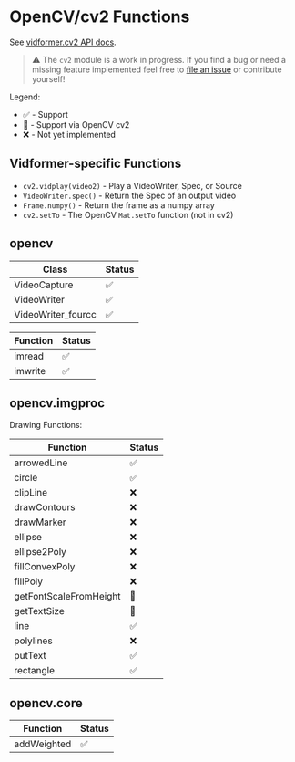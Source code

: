 # OpenCV/cv2 Functions

See [vidformer.cv2 API docs](https://ixlab.github.io/vidformer/vidformer-py-cv2/).

> ⚠️ The `cv2` module is a work in progress. If you find a bug or need a missing feature implemented feel free to [file an issue](https://github.com/ixlab/vidformer/issues) or contribute yourself!

Legend:
* ✅ - Support
* 🔸 - Support via OpenCV cv2
* ❌ - Not yet implemented

## Vidformer-specific Functions

* `cv2.vidplay(video2)` - Play a VideoWriter, Spec, or Source
* `VideoWriter.spec()` - Return the Spec of an output video
* `Frame.numpy()` - Return the frame as a numpy array
* `cv2.setTo` - The OpenCV `Mat.setTo` function (not in cv2)

## opencv

|**Class**|**Status**|
|---|---|
|VideoCapture|✅|
|VideoWriter|✅|
|VideoWriter_fourcc|✅|

|**Function**|**Status**|
|---|---|
|imread|✅|
|imwrite|✅|


## opencv.imgproc

Drawing Functions:

|**Function**|**Status**|
|---|---|
|arrowedLine|✅|
|circle|✅|
|clipLine|❌|
|drawContours|❌|
|drawMarker|❌|
|ellipse|❌|
|ellipse2Poly|❌|
|fillConvexPoly|❌|
|fillPoly|❌|
|getFontScaleFromHeight|🔸|
|getTextSize|🔸|
|line|✅|
|polylines|❌|
|putText|✅|
|rectangle|✅|

## opencv.core

|**Function**|**Status**|
|---|---|
|addWeighted|✅|
